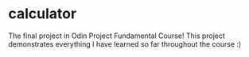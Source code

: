 # calculator
The final project in Odin Project Fundamental Course! This project demonstrates everything I have learned so far throughout the course :)
